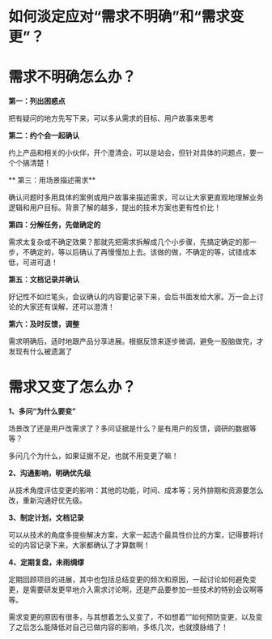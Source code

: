 # 如何淡定应对“需求不明确”和“需求变更”？
# 需求不明确怎么办？

**第一：列出困惑点**

把有疑问的地方先写下来，可以多从需求的目标、用户故事来思考

**第二：约个会一起确认**

约上产品和相关的小伙伴，开个澄清会，可以是站会，但针对具体的问题点，要一个个搞清楚！

** 第三：用场景描述需求**

确认问题时多用具体的案例或用户故事来描述需求，可以让大家更直观地理解业务逻辑和用户目标。背景了解的越多，提出的技术方案也更有性价比！

**第四：分解任务，先做确定的**

需求太复杂或不确定效果？那就先把需求拆解成几个小步骤，先搞定确定的那一步，不确定的，等以后确认了再慢慢加上去。该做的做，不确定的等，试错成本低，可进可退！

 **第五：文档记录并确认**
 
好记性不如烂笔头，会议确认的内容要记录下来，会后书面发给大家。万一会上讨论的大家还有误解，还可以澄清！

**第六：及时反馈，调整**

需求明确后，适时地跟产品分享进展。根据反馈来逐步微调，避免一股脑做完，才发现有什么被遗漏了
 



# **需求又变了怎么办？**

**1、多问“为什么要变”**

场景改了还是用户改需求了？多问证据是什么？是有用户的反馈，调研的数据等等？

多问几个为什么，如果证据不足，也就不用变更了嘛！

**2、沟通影响，明确优先级**

从技术角度评估变更的影响：其他的功能，时间、成本等；另外排期和资源要怎么改，重新沟通好优先级。

**3、制定计划，文档记录**

可以从技术的角度多提些解决方案，大家一起选个最具性价比的方案，记得要将讨论的内容记录下来，大家都确认了才算数啊！


**4、定期复盘，未雨绸缪**

定期回顾项目的进展，其中也包括总结变更的频次和原因，一起讨论如何避免变更，是需要研发更早地介入需求讨论啊，还是产品要参加一些技术的特别会议啊等等。

需求变更的原因有很多，与其想着怎么又变了，不如想着“”如何预防变更，以及变了之后怎么能降低对自己已做内容的影响，多练几次，也就摸脉络了！

 
